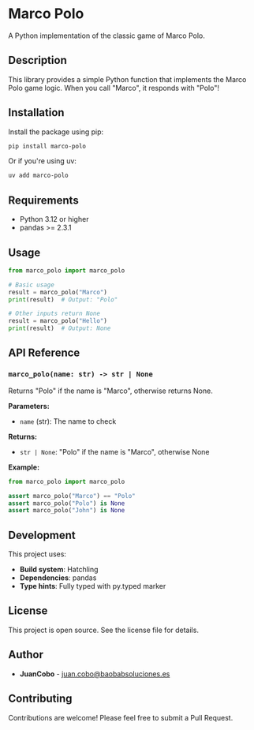 # Marco Polo

A Python implementation of the classic game of Marco Polo.

## Description

This library provides a simple Python function that implements the Marco Polo game logic. When you call "Marco", it responds with "Polo"!

## Installation

Install the package using pip:

```bash
pip install marco-polo
```

Or if you're using uv:

```bash
uv add marco-polo
```

## Requirements

- Python 3.12 or higher
- pandas >= 2.3.1

## Usage

```python
from marco_polo import marco_polo

# Basic usage
result = marco_polo("Marco")
print(result)  # Output: "Polo"

# Other inputs return None
result = marco_polo("Hello")
print(result)  # Output: None
```

## API Reference

### `marco_polo(name: str) -> str | None`

Returns "Polo" if the name is "Marco", otherwise returns None.

**Parameters:**
- `name` (str): The name to check

**Returns:**
- `str | None`: "Polo" if the name is "Marco", otherwise None

**Example:**
```python
from marco_polo import marco_polo

assert marco_polo("Marco") == "Polo"
assert marco_polo("Polo") is None
assert marco_polo("John") is None
```

## Development

This project uses:
- **Build system**: Hatchling
- **Dependencies**: pandas
- **Type hints**: Fully typed with py.typed marker

## License

This project is open source. See the license file for details.

## Author

- **JuanCobo** - juan.cobo@baobabsoluciones.es

## Contributing

Contributions are welcome! Please feel free to submit a Pull Request.
